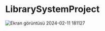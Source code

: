# LibrarySystemProject

![Ekran görüntüsü 2024-02-11 181127](https://github.com/duyguasena/LibrarySystemProject/assets/107804152/1724b95e-fb44-4b45-9feb-095e87babef3)
